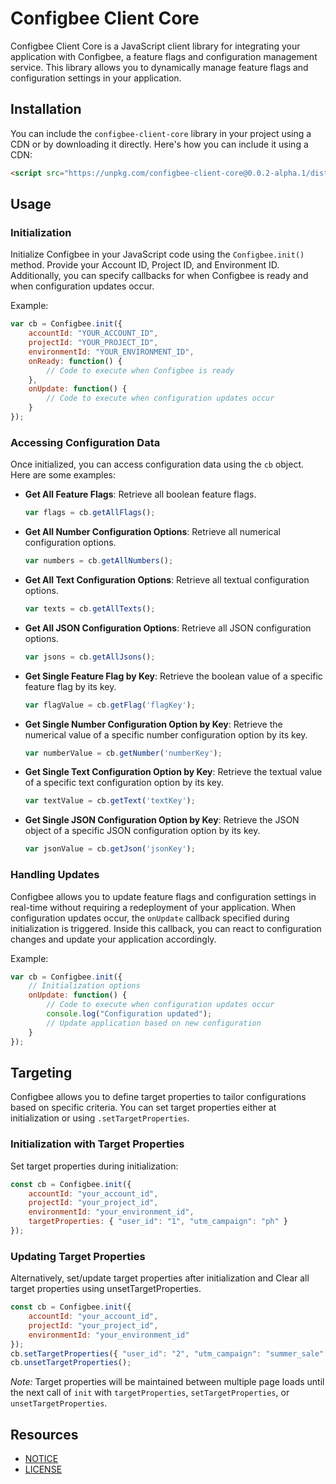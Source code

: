 # Configbee Client Core

Configbee Client Core is a JavaScript client library for integrating your application with Configbee, a feature flags and configuration management service. This library allows you to dynamically manage feature flags and configuration settings in your application.

## Installation

You can include the `configbee-client-core` library in your project using a CDN or by downloading it directly. Here's how you can include it using a CDN:

```html
<script src="https://unpkg.com/configbee-client-core@0.0.2-alpha.1/dist/cb-client-core.min.js"></script>
```

## Usage

### Initialization

Initialize Configbee in your JavaScript code using the `Configbee.init()` method. Provide your Account ID, Project ID, and Environment ID. Additionally, you can specify callbacks for when Configbee is ready and when configuration updates occur.

Example:

```javascript
var cb = Configbee.init({
    accountId: "YOUR_ACCOUNT_ID",
    projectId: "YOUR_PROJECT_ID",
    environmentId: "YOUR_ENVIRONMENT_ID",
    onReady: function() {
        // Code to execute when Configbee is ready
    },
    onUpdate: function() {
        // Code to execute when configuration updates occur
    }
});
```

### Accessing Configuration Data

Once initialized, you can access configuration data using the `cb` object. Here are some examples:

- **Get All Feature Flags**: Retrieve all boolean feature flags.

  ```javascript
  var flags = cb.getAllFlags();
  ```

- **Get All Number Configuration Options**: Retrieve all numerical configuration options.

  ```javascript
  var numbers = cb.getAllNumbers();
  ```

- **Get All Text Configuration Options**: Retrieve all textual configuration options.

  ```javascript
  var texts = cb.getAllTexts();
  ```

- **Get All JSON Configuration Options**: Retrieve all JSON configuration options.

  ```javascript
  var jsons = cb.getAllJsons();
  ```

- **Get Single Feature Flag by Key**: Retrieve the boolean value of a specific feature flag by its key.

  ```javascript
  var flagValue = cb.getFlag('flagKey');
  ```

- **Get Single Number Configuration Option by Key**: Retrieve the numerical value of a specific number configuration option by its key.

  ```javascript
  var numberValue = cb.getNumber('numberKey');
  ```

- **Get Single Text Configuration Option by Key**: Retrieve the textual value of a specific text configuration option by its key.

  ```javascript
  var textValue = cb.getText('textKey');
  ```

- **Get Single JSON Configuration Option by Key**: Retrieve the JSON object of a specific JSON configuration option by its key.

  ```javascript
  var jsonValue = cb.getJson('jsonKey');
  ```

### Handling Updates

Configbee allows you to update feature flags and configuration settings in real-time without requiring a redeployment of your application. When configuration updates occur, the `onUpdate` callback specified during initialization is triggered. Inside this callback, you can react to configuration changes and update your application accordingly.

Example:

```javascript
var cb = Configbee.init({
    // Initialization options
    onUpdate: function() {
        // Code to execute when configuration updates occur
        console.log("Configuration updated");
        // Update application based on new configuration
    }
});
```

## Targeting
Configbee allows you to define target properties to tailor configurations based on specific criteria. You can set target properties either at initialization or using `.setTargetProperties`.

### Initialization with Target Properties
Set target properties during initialization:
```javascript
const cb = Configbee.init({
    accountId: "your_account_id",
    projectId: "your_project_id",
    environmentId: "your_environment_id",
    targetProperties: { "user_id": "1", "utm_campaign": "ph" }
});
```

### Updating Target Properties
Alternatively, set/update target properties after initialization and Clear all target properties using unsetTargetProperties.
```javascript
const cb = Configbee.init({
    accountId: "your_account_id",
    projectId: "your_project_id",
    environmentId: "your_environment_id"
});
cb.setTargetProperties({ "user_id": "2", "utm_campaign": "summer_sale" });
cb.unsetTargetProperties();
```

*Note:* Target properties will be maintained between multiple page loads until the next call of `init` with `targetProperties`, `setTargetProperties`, or `unsetTargetProperties`.


## Resources
- [NOTICE](https://github.com/configbee/cb-client-es-core/blob/main/NOTICE)
- [LICENSE](https://github.com/configbee/cb-client-es-core/blob/main/LICENSE)
